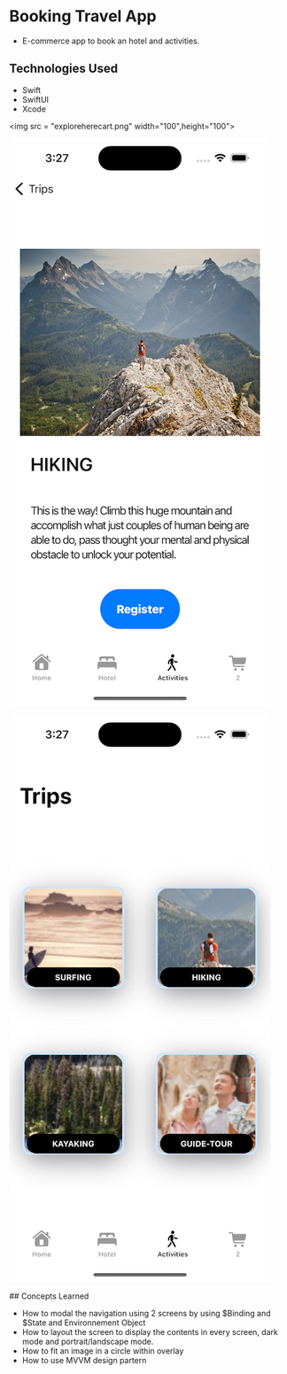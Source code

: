 #  Booking Travel App

- E-commerce app to book an hotel and activities.

## Technologies Used
- Swift
- SwiftUI
- Xcode
<p align= "center">

<img src = "exploreherecart.png" width="100",height="100">

![Detailview](exploreheredetailview.png)

![Tripview](exploreheretripview.png)
</p>
## Concepts Learned

- How to modal the navigation using 2 screens by using $Binding and $State and Environnement Object
- How to layout the screen to display the contents in every screen, dark mode and portrait/landscape mode.
- How to fit an image in a circle within overlay 
- How to use MVVM design partern

